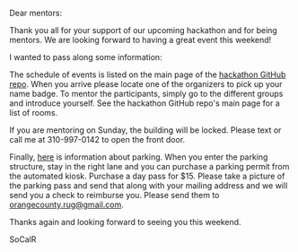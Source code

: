 Dear mentors:

Thank you all for your support of our upcoming hackathon and for being mentors.  We are looking forward to having a great event this weekend!

I wanted to pass along some information:

The schedule of events is listed on the main page of the [hackathon GitHub repo](https://github.com/socalrug/hackathon-2024-04). When you arrive please locate one of the organizers to pick up your name badge. To mentor the participants, simply go to the different groups and introduce yourself. See the hackathon GitHub repo's main page for a list of rooms.

If you are mentoring on Sunday, the building will be locked. Please text or call me at 310-997-0142 to open the front door.

Finally, [here](https://github.com/socalrug/hackathon-2024-04/blob/main/Parking%20and%20Building%20Location.pdf) is information about parking. When you enter the parking structure, stay in the right lane and you can purchase a parking permit from the automated kiosk. Purchase a day pass for $15. Please take a picture of the parking pass and send that along with your mailing address and we will send you a check to reimburse you. Please send them to orangecounty.rug@gmail.com.

Thanks again and looking forward to seeing you this weekend.

SoCalR

